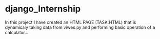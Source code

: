 # django_Internship
In this project I have created an HTML PAGE (TASK.HTML) that is dynamicaly taking data from viwes.py and performing basic operation of a calculator...
